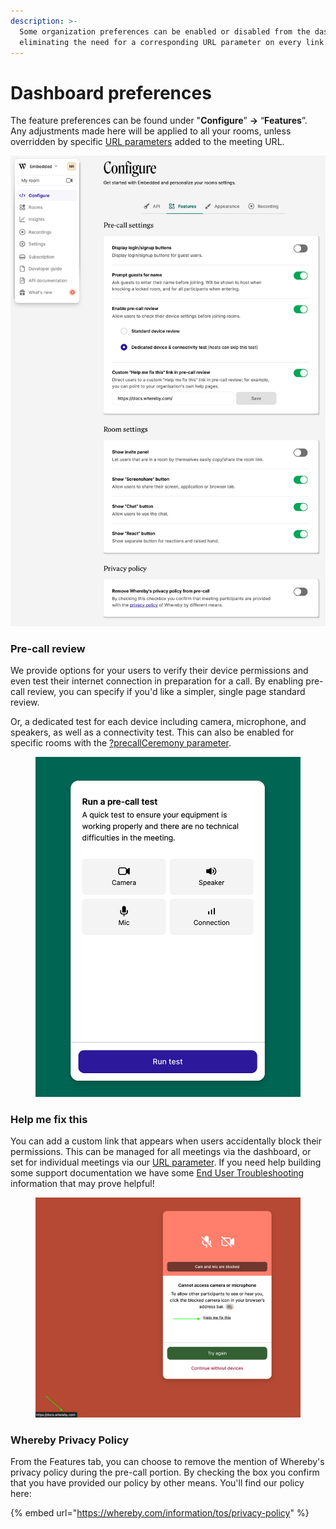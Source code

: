 ```yaml
---
description: >-
  Some organization preferences can be enabled or disabled from the dashboard,
  eliminating the need for a corresponding URL parameter on every link.
---
```


# Dashboard preferences

The feature preferences can be found under "**Configure**” **→** “**Features**”. Any adjustments made here will be applied to all your rooms, unless overridden by specific [URL parameters](using-url-parameters.md) added to the meeting URL.

![](../.gitbook/assets/dashboard-features-updatedmar29.png)

### Pre-call review

We provide options for your users to verify their device permissions and even test their internet connection in preparation for a call. By enabling pre-call review, you can specify if you'd like a simpler, single page standard review.&#x20;

Or, a dedicated test for each device including camera, microphone, and speakers, as well as a connectivity test. This can also be enabled for specific rooms with the [?precallCeremony parameter](using-url-parameters.md#precallceremony-less-than-on-or-off-greater-than).

<figure><img src="../.gitbook/assets/precall-test.png" alt=""><figcaption></figcaption></figure>

### Help me fix this

You can add a custom link that appears when users accidentally block their permissions. This can be managed for all meetings via the dashboard, or set for individual meetings via our [URL parameter](using-url-parameters.md#precallpermissionhelplink-less-than-url-greater-than). If you need help building some support documentation we have some [End User Troubleshooting](../faq-and-troubleshooting/end-user-documentation.md) information that may prove helpful!

<figure><img src="../.gitbook/assets/helpmefixthis.png" alt=""><figcaption></figcaption></figure>

### Whereby Privacy Policy

From the Features tab, you can choose to remove the mention of Whereby's privacy policy during the pre-call portion. By checking the box you confirm that you have provided our policy by other means. You'll find our policy here:

{% embed url="https://whereby.com/information/tos/privacy-policy" %}

